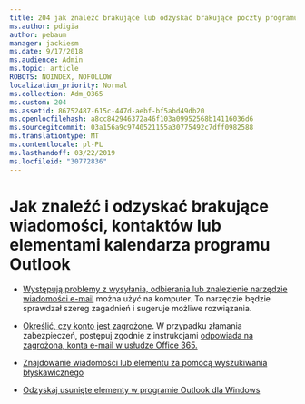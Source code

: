 ```yaml
---
title: 204 jak znaleźć brakujące lub odzyskać brakujące poczty programu Outlook, kalendarza i kontaktów
ms.author: pdigia
author: pebaum
manager: jackiesm
ms.date: 9/17/2018
ms.audience: Admin
ms.topic: article
ROBOTS: NOINDEX, NOFOLLOW
localization_priority: Normal
ms.collection: Adm_O365
ms.custom: 204
ms.assetid: 86752487-615c-447d-aebf-bf5abd49db20
ms.openlocfilehash: a8cc842946372a46f103a09952568b14116036d6
ms.sourcegitcommit: 03a156a9c9740521155a30775492c7dff0982588
ms.translationtype: MT
ms.contentlocale: pl-PL
ms.lasthandoff: 03/22/2019
ms.locfileid: "30772836"
---
```

# <a name="how-to-find-and-recover-missing-messages-contacts-or-calendar-items-in-outlook"></a>Jak znaleźć i odzyskać brakujące wiadomości, kontaktów lub elementami kalendarza programu Outlook

- [Występują problemy z wysyłania, odbierania lub znalezienie narzędzie wiadomości e-mail](https://aka.ms/SaRA-OutlookSendReceive) można użyć na komputer. To narzędzie będzie sprawdzał szereg zagadnień i sugeruje możliwe rozwiązania. 
    
- [Określić, czy konto jest zagrożone](https://support.microsoft.com/help/2551603/how-to-determine-whether-your-office-365-account-has-been-compromised). W przypadku złamania zabezpieczeń, postępuj zgodnie z instrukcjami [odpowiada na zagrożona, konta e-mail w usłudze Office 365.](https://docs.microsoft.com/office365/enterprise/responding-to-a-compromised-email-account)
    
- [Znajdowanie wiadomości lub elementu za pomocą wyszukiwania błyskawicznego](https://support.office.com/article/69748862-5976-47b9-98e8-ed179f1b9e4d)
    
- [Odzyskaj usunięte elementy w programie Outlook dla Windows](https://support.office.com/article/49e81f3c-c8f4-4426-a0b9-c0fd751d48ce)
    

